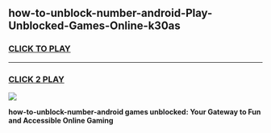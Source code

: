 
## how-to-unblock-number-android-Play-Unblocked-Games-Online-k30as
<h3>
<a href="https://premium76.site?title=how-to-unblock-number-android&ref=25A">CLICK TO PLAY</a></h3>
<hr>

<h3>
<a href="https://premium76.site?title=how-to-unblock-number-android&ref=25A">CLICK 2 PLAY</a>
  
</h3>

<a href="https://premium76.site?title=how-to-unblock-number-android&ref=25A"><img src="https://clearcache.store/games.png"></a>


**how-to-unblock-number-android games unblocked: Your Gateway to Fun and Accessible Online Gaming**
